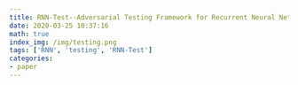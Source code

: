 ```yaml
---
title: RNN-Test--Adversarial Testing Framework for Recurrent Neural Network Systems 论文阅读笔记
date: 2020-03-25 10:37:16
math: true
index_img: /img/testing.png
tags: ['RNN', 'testing', 'RNN-Test']
categories: 
- paper
---
```


<!--more--->
